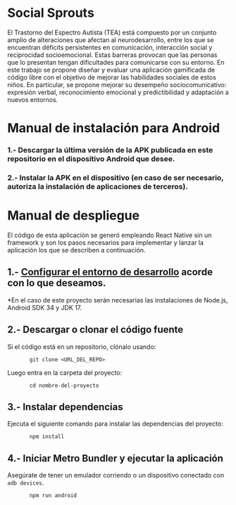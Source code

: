 # Social Sprouts

El Trastorno del Espectro Autista (TEA) está compuesto por un conjunto amplio de alteraciones que afectan al neurodesarrollo, entre los que se encuentran déficits persistentes en comunicación, interacción social y reciprocidad socioemocional. Estas barreras provocan que las personas que lo presentan tengan dificultades para comunicarse con su entorno. En este trabajo se propone diseñar y evaluar una aplicación gamificada de código libre con el objetivo de mejorar las habilidades sociales de estos niños. En particular, se propone mejorar su desempeño sociocomunicativo: expresión verbal, reconocimiento emocional y predictibilidad y adaptación a nuevos entornos.

# Manual de instalación para Android

### 1.- Descargar la última versión de la APK publicada en este repositorio en el dispositivo Android que desee.
### 2.- Instalar la APK en el dispositivo (en caso de ser necesario, autoriza la instalación de aplicaciones de terceros).

# Manual de despliegue

El código de esta aplicación se generó empleando React Native sin un framework y son los pasos necesarios para implementar y lanzar la aplicación los que se describen a continuación. 

## 1.- [Configurar el entorno de desarrollo](https://reactnative.dev/docs/set-up-your-environment?platform=android&os=windows) acorde con lo que deseamos.
*En el caso de este proyecto serán necesarias las instalaciones de Node.js, Android SDK 34 y JDK 17.

## 2.- Descargar o clonar el código fuente
Si el código está en un repositorio, clónalo usando:  
```
       git clone <URL_DEL_REPO>
```

Luego entra en la carpeta del proyecto:  
```
       cd nombre-del-proyecto
```
       
## 3.- Instalar dependencias  
Ejecuta el siguiente comando para instalar las dependencias del proyecto:  
```
       npm install
```

## 4.- Iniciar Metro Bundler y ejecutar la aplicación
Asegúrate de tener un emulador corriendo o un dispositivo conectado con `adb devices`.

```
       npm run android
```
